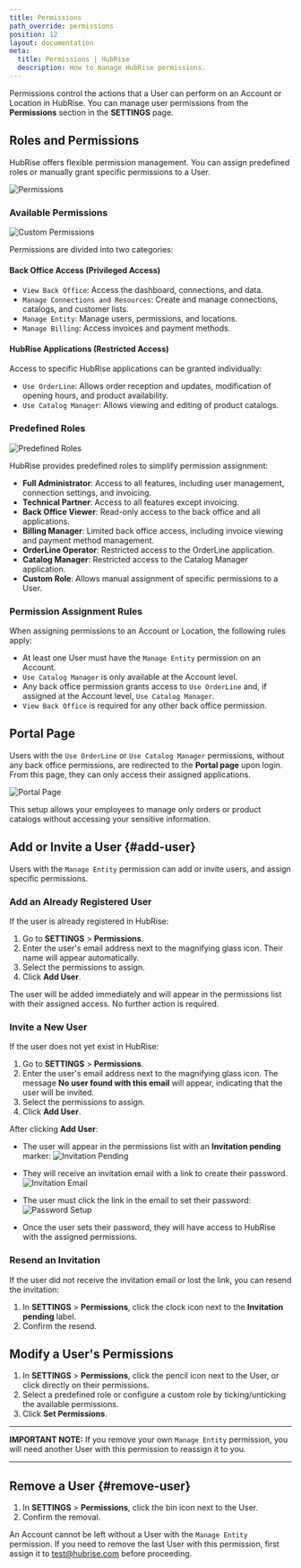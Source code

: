 ```yaml
---
title: Permissions
path_override: permissions
position: 12
layout: documentation
meta:
  title: Permissions | HubRise
  description: How to manage HubRise permissions.
---
```


Permissions control the actions that a User can perform on an Account or Location in HubRise. You can manage user permissions from the **Permissions** section in the **SETTINGS** page.

## Roles and Permissions

HubRise offers flexible permission management. You can assign predefined roles or manually grant specific permissions to a User.

![Permissions](./images/019-permissions.png)

### Available Permissions

![Custom Permissions](./images/020-custom-permissions.png)

Permissions are divided into two categories:

#### Back Office Access (Privileged Access)

- `View Back Office`: Access the dashboard, connections, and data.
- `Manage Connections and Resources`: Create and manage connections, catalogs, and customer lists.
- `Manage Entity`: Manage users, permissions, and locations.
- `Manage Billing`: Access invoices and payment methods.

#### HubRise Applications (Restricted Access)

Access to specific HubRise applications can be granted individually:

- `Use OrderLine`: Allows order reception and updates, modification of opening hours, and product availability.
- `Use Catalog Manager`: Allows viewing and editing of product catalogs.

### Predefined Roles

![Predefined Roles](./images/021-predefined-roles.png)

HubRise provides predefined roles to simplify permission assignment:

- **Full Administrator**: Access to all features, including user management, connection settings, and invoicing.
- **Technical Partner**: Access to all features except invoicing.
- **Back Office Viewer**: Read-only access to the back office and all applications.
- **Billing Manager**: Limited back office access, including invoice viewing and payment method management.
- **OrderLine Operator**: Restricted access to the OrderLine application.
- **Catalog Manager**: Restricted access to the Catalog Manager application.
- **Custom Role**: Allows manual assignment of specific permissions to a User.

### Permission Assignment Rules

When assigning permissions to an Account or Location, the following rules apply:

- At least one User must have the `Manage Entity` permission on an Account.
- `Use Catalog Manager` is only available at the Account level.
- Any back office permission grants access to `Use OrderLine` and, if assigned at the Account level, `Use Catalog Manager`.
- `View Back Office` is required for any other back office permission.

## Portal Page

Users with the `Use OrderLine` or `Use Catalog Manager` permissions, without any back office permissions, are redirected to the **Portal page** upon login. From this page, they can only access their assigned applications.

![Portal Page](./images/018-portal-page.png)

This setup allows your employees to manage only orders or product catalogs without accessing your sensitive information.

## Add or Invite a User {#add-user}

Users with the `Manage Entity` permission can add or invite users, and assign specific permissions.

### Add an Already Registered User

If the user is already registered in HubRise:

1. Go to **SETTINGS** > **Permissions**.
2. Enter the user's email address next to the magnifying glass icon. Their name will appear automatically.
3. Select the permissions to assign.
4. Click **Add User**.

The user will be added immediately and will appear in the permissions list with their assigned access. No further action is required.

### Invite a New User

If the user does not yet exist in HubRise:

1. Go to **SETTINGS** > **Permissions**.
2. Enter the user's email address next to the magnifying glass icon. The message **No user found with this email** will appear, indicating that the user will be invited.
3. Select the permissions to assign.
4. Click **Add User**.

After clicking **Add User**:

- The user will appear in the permissions list with an **Invitation pending** marker:
  ![Invitation Pending](./images/027-invitation-pending.png)

- They will receive an invitation email with a link to create their password.
  ![Invitation Email](./images/028-invitation-email.png)

- The user must click the link in the email to set their password:
  ![Password Setup](./images/029-invitation-password-setup.png)

- Once the user sets their password, they will have access to HubRise with the assigned permissions.

### Resend an Invitation

If the user did not receive the invitation email or lost the link, you can resend the invitation:

1. In **SETTINGS** > **Permissions**, click the clock icon next to the **Invitation pending** label.
2. Confirm the resend.

## Modify a User's Permissions

1. In **SETTINGS** > **Permissions**, click the pencil icon next to the User, or click directly on their permissions.
2. Select a predefined role or configure a custom role by ticking/unticking the available permissions.
3. Click **Set Permissions**.

---

**IMPORTANT NOTE:** If you remove your own `Manage Entity` permission, you will need another User with this permission to reassign it to you.

---

## Remove a User {#remove-user}

1. In **SETTINGS** > **Permissions**, click the bin icon next to the User.
2. Confirm the removal.

An Account cannot be left without a User with the `Manage Entity` permission. If you need to remove the last User with this permission, first assign it to test@hubrise.com before proceeding.
